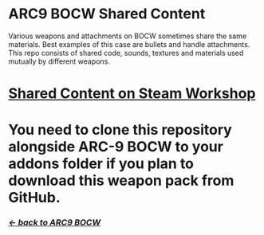 # ARC9 BOCW Shared Content

Various weapons and attachments on BOCW sometimes share the same materials. Best examples of this case are bullets and handle attachments. This repo consists of shared code, sounds, textures and materials used mutually by different weapons.

# [Shared Content on Steam Workshop](https://steamcommunity.com/sharedfiles/filedetails/?id=2989657655)

# You need to clone this repository alongside ARC-9 BOCW to your addons folder if you plan to download this weapon pack from GitHub.

### ***[← back to ARC9 BOCW](https://github.com/multinettt/ARC-9_BOCW)***
